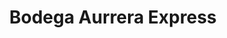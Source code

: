 ---
title: "Bodega Aurrera Express"
url: /tepic/bodega-aurrera-express-los-sauces/
shop: supermercado
---